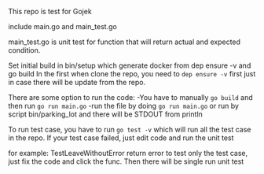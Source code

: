 This repo is test for Gojek 

<!-- include -->
include main.go and main_test.go

<!-- define -->
main_test.go is unit test for function that will return actual and expected condition.

<!-- building -->
Set initial build in bin/setup which generate docker from dep ensure -v and go build 
In the first when clone the repo, you need to `dep ensure -v` first just in case there will be update from the repo.

<!-- run -->
There are some option to run the code:
-You have to manually `go build` and then run `go run main.go`
-run the file by doing `go run main.go` or run by script bin/parking_lot and there will be STDOUT from println

<!-- run test case -->
To run test case, you have to run `go test -v` which will run all the test case in the repo.
If your test case failed, just edit code and run the unit test 

for example:
    TestLeaveWithoutError return error
    to test only the test case, just fix the code and click the func. Then there will be single run unit test

